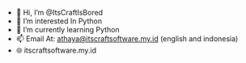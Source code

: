 - 👋 Hi, I’m @ItsCraftIsBored
- 👀 I’m interested In Python
- 🌱 I’m currently learning Python
- 📫 Email At: athaya@itscraftsoftware.my.id (english and indonesia)
- 🌐 itscraftsoftware.my.id
<!---
ItsCraftIsBored/ItsCraftIsBored is a ✨ special ✨ repository because its `README.md` (this file) appears on your GitHub profile.
You can click the Preview link to take a look at your changes.
--->
